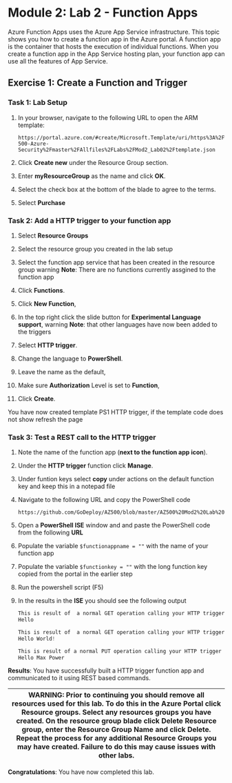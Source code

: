 
# Module 2: Lab 2 - Function Apps


Azure Function Apps uses the Azure App Service infrastructure. This topic shows you how to create a function app in the Azure portal. A function app is the container that hosts the execution of individual functions. When you create a function app in the App Service hosting plan, your function app can use all the features of App Service.

## Exercise 1: Create a Function and Trigger

### Task 1: Lab Setup

1.  In your browser, navigate to the following URL to open the ARM template:

     ```cli
    https://portal.azure.com/#create/Microsoft.Template/uri/https%3A%2F%2Fraw.githubusercontent.com%2FMicrosoftLearning%2FAZ-500-Azure-Security%2Fmaster%2FAllfiles%2FLabs%2FMod2_Lab02%2Ftemplate.json
     ```

2.  Click **Create new** under the Resource Group section.
3.  Enter **myResourceGroup** as the name and click **OK**.
4.  Select the check box at the bottom of the blade to agree to the terms.
5.  Select **Purchase**


### Task 2: Add a HTTP trigger to your function app

1.  Select **Resource Groups**

1.  Select the resource group you created in the lab setup

1.  Select the function app service that has been created in the resource group
warning
**Note**: There are no functions currently assgined to the function app


1.  Click **Functions**.

1.  Click **New Function**,

1.  In the top right click the slide button for **Experimental Language support**,
warning
**Note**: that other languages have now been added to the triggers


1.  Select **HTTP trigger**.

1.  Change the language to **PowerShell**.

1.  Leave the name as the default,

1.  Make sure **Authorization** Level is set to **Function**,

1.  Click **Create**.

 You have now created template PS1 HTTP trigger, if the template code does not show refresh the page 

### Task 3: Test a REST call to the HTTP trigger

1.  Note the name of the function app (**next to the function app icon**).

1.  Under the **HTTP trigger** function click **Manage**.

1.  Under funtion keys select **copy** under actions on the default function key and keep this in a notepad file

1.  Navigate to the following URL and copy the PowerShell code
     ```cli
    https://github.com/GoDeploy/AZ500/blob/master/AZ500%20Mod2%20Lab%202/RESTgetHTTPtrigger.ps1
     ```

1.  Open a **PowerShell ISE** window and and paste the PowerShell code from the following **URL**

1.  Populate the variable `$functionappname = ""` with the name of your function app

1.  Populate the variable `$functionkey = ""` with the long function key copied from the portal in the earlier step

1.  Run the powershell script (F5)

1.  In the results in the **ISE** you should see the following output

    ```powershell
    This is result of  a normal GET operation calling your HTTP trigger
    Hello 

    This is result of  a normal GET operation calling your HTTP trigger with an extra parameter passed to the trigger
    Hello World!

    This is result of a normal PUT operation calling your HTTP trigger that feeds a hash table converted to JSON to the HTTP triggger
    Hello Max Power
    ```

**Results**: You have successfully built a HTTP trigger function app and communicated to it using REST based commands.


| WARNING: Prior to continuing you should remove all resources used for this lab.  To do this in the **Azure Portal** click **Resource groups**.  Select any resources groups you have created.  On the resource group blade click **Delete Resource group**, enter the Resource Group Name and click **Delete**.  Repeat the process for any additional Resource Groups you may have created. **Failure to do this may cause issues with other labs.** |
| --- |

**Congratulations**: You have now completed this lab.

